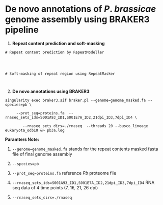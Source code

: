# De novo annotations of _P_. _brassicae_ genome assembly using BRAKER3 pipeline

1. **Repeat content prediction and soft-masking** 
```
# Repeat content prediction by RepeatModeller




# Soft-masking of repeat region using RepeatMasker



```

2. **De novo annotations using BRAKER3**

```
singularity exec braker3.sif braker.pl --genome=genome_masked.fa --species=pb \

     --prot_seq=proteins.fa  --rnaseq_sets_ids=S001A93_ID1,S001E7A_ID2,21dpi_ID3,7dpi_ID4 \

        --rnaseq_sets_dirs=./rnaseq  --threads 20 --busco_lineage eukaryota_odb10 &> pb3a.log
```
**Paramters Note:**

 1. ```--genome=genome_masked.fa``` stands for the repeat contents masked fasta file of final genome assembly

 2. ```--species=pb```

3. ```--prot_seq=proteins.fa``` reference _Pb_ proteome file  

4. ```--rnaseq_sets_ids=S001A93_ID1,S001E7A_ID2,21dpi_ID3,7dpi_ID4``` RNA seq data of 4 time points (7, 16, 21, 26 dpi)

5. ```--rnaseq_sets_dirs=./rnaseq``` 



